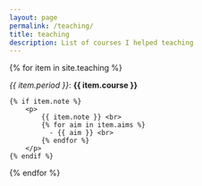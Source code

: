 ```yaml
---
layout: page
permalink: /teaching/
title: teaching
description: List of courses I helped teaching
---
```


{% for item in site.teaching %}
  <div>
    <em>{{ item.period }}</em>:
    <strong>
        {{ item.course }}
    </strong>

  	{% if item.note %}
	    <p>
	    	{{ item.note }} <br>
            {% for aim in item.aims %}
	    	  - {{ aim }} <br>
            {% endfor %}
	    </p>
  	{% endif %}
  </div>
{% endfor %}
